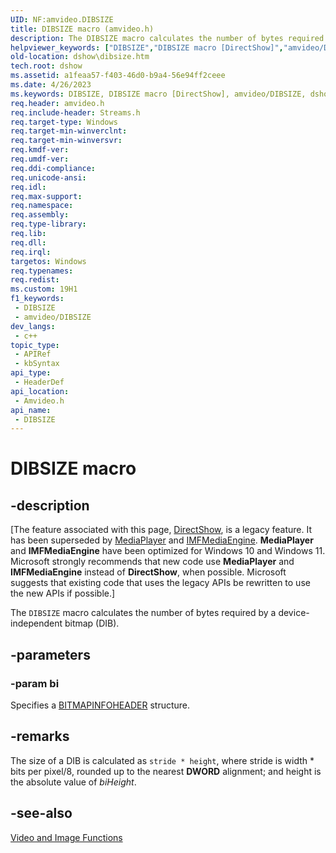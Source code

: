 ```yaml
---
UID: NF:amvideo.DIBSIZE
title: DIBSIZE macro (amvideo.h)
description: The DIBSIZE macro calculates the number of bytes required by a device-independent bitmap (DIB).
helpviewer_keywords: ["DIBSIZE","DIBSIZE macro [DirectShow]","amvideo/DIBSIZE","dshow.dibsize"]
old-location: dshow\dibsize.htm
tech.root: dshow
ms.assetid: a1feaa57-f403-46d0-b9a4-56e94ff2ceee
ms.date: 4/26/2023
ms.keywords: DIBSIZE, DIBSIZE macro [DirectShow], amvideo/DIBSIZE, dshow.dibsize
req.header: amvideo.h
req.include-header: Streams.h
req.target-type: Windows
req.target-min-winverclnt: 
req.target-min-winversvr: 
req.kmdf-ver: 
req.umdf-ver: 
req.ddi-compliance: 
req.unicode-ansi: 
req.idl: 
req.max-support: 
req.namespace: 
req.assembly: 
req.type-library: 
req.lib: 
req.dll: 
req.irql: 
targetos: Windows
req.typenames: 
req.redist: 
ms.custom: 19H1
f1_keywords:
 - DIBSIZE
 - amvideo/DIBSIZE
dev_langs:
 - c++
topic_type:
 - APIRef
 - kbSyntax
api_type:
 - HeaderDef
api_location:
 - Amvideo.h
api_name:
 - DIBSIZE
---
```


# DIBSIZE macro


## -description

\[The feature associated with this page, [DirectShow](/windows/win32/directshow/directshow), is a legacy feature. It has been superseded by [MediaPlayer](/uwp/api/Windows.Media.Playback.MediaPlayer) and [IMFMediaEngine](/windows/win32/api/mfmediaengine/nn-mfmediaengine-imfmediaengine). **MediaPlayer** and **IMFMediaEngine** have been optimized for Windows 10 and Windows 11. Microsoft strongly recommends that new code use **MediaPlayer** and **IMFMediaEngine** instead of **DirectShow**, when possible. Microsoft suggests that existing code that uses the legacy APIs be rewritten to use the new APIs if possible.\]

The <code>DIBSIZE</code> macro calculates the number of bytes required by a device-independent bitmap (DIB).

## -parameters

### -param bi

Specifies a <a href="/windows/desktop/api/wingdi/ns-wingdi-bitmapinfoheader">BITMAPINFOHEADER</a> structure.

## -remarks

The size of a DIB is calculated as <code>stride * height</code>, where stride is width * bits per pixel/8, rounded up to the nearest <b>DWORD</b> alignment; and height is the absolute value of <i>biHeight</i>.

## -see-also

<a href="/windows/desktop/DirectShow/video-and-image-functions">Video and Image Functions</a>